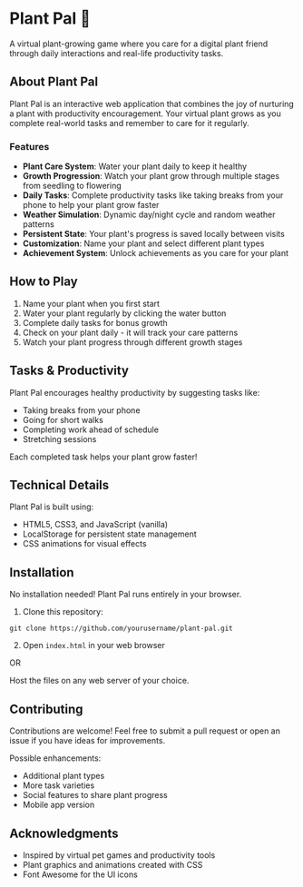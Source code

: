 # Plant Pal 🌱

A virtual plant-growing game where you care for a digital plant friend through daily interactions and real-life productivity tasks.

## About Plant Pal

Plant Pal is an interactive web application that combines the joy of nurturing a plant with productivity encouragement. Your virtual plant grows as you complete real-world tasks and remember to care for it regularly.

### Features

- **Plant Care System**: Water your plant daily to keep it healthy
- **Growth Progression**: Watch your plant grow through multiple stages from seedling to flowering
- **Daily Tasks**: Complete productivity tasks like taking breaks from your phone to help your plant grow faster
- **Weather Simulation**: Dynamic day/night cycle and random weather patterns
- **Persistent State**: Your plant's progress is saved locally between visits
- **Customization**: Name your plant and select different plant types
- **Achievement System**: Unlock achievements as you care for your plant

## How to Play

1. Name your plant when you first start
2. Water your plant regularly by clicking the water button
3. Complete daily tasks for bonus growth
4. Check on your plant daily - it will track your care patterns
5. Watch your plant progress through different growth stages

## Tasks & Productivity

Plant Pal encourages healthy productivity by suggesting tasks like:
- Taking breaks from your phone
- Going for short walks
- Completing work ahead of schedule
- Stretching sessions

Each completed task helps your plant grow faster!

## Technical Details

Plant Pal is built using:
- HTML5, CSS3, and JavaScript (vanilla)
- LocalStorage for persistent state management
- CSS animations for visual effects

## Installation

No installation needed! Plant Pal runs entirely in your browser.

1. Clone this repository:
```
git clone https://github.com/yourusername/plant-pal.git
```

2. Open `index.html` in your web browser

OR

Host the files on any web server of your choice.

## Contributing

Contributions are welcome! Feel free to submit a pull request or open an issue if you have ideas for improvements.

Possible enhancements:
- Additional plant types
- More task varieties
- Social features to share plant progress
- Mobile app version

## Acknowledgments

- Inspired by virtual pet games and productivity tools
- Plant graphics and animations created with CSS
- Font Awesome for the UI icons